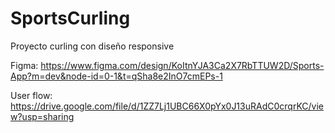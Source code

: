 # SportsCurling
Proyecto curling con diseño responsive<br>

Figma: https://www.figma.com/design/KoItnYJA3Ca2X7RbTTUW2D/Sports-App?m=dev&node-id=0-1&t=qSha8e2InO7cmEPs-1 <br>

User flow: https://drive.google.com/file/d/1ZZ7Lj1UBC66X0pYx0J13uRAdC0crqrKC/view?usp=sharing

